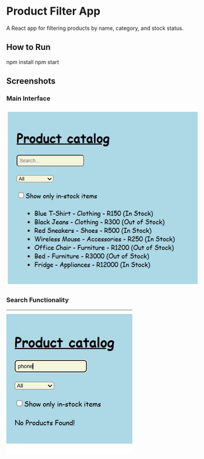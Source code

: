# Product Filter App

A React app for filtering products by name, category, and stock status.

## How to Run

npm install
npm start

## Screenshots

### Main Interface
![Main Interface](./screenshots/Before-Filter-Screenshot.PNG)

### Search Functionality
![Search Functionality](./screenshots/After-Filter-Screenshot.PNG)
